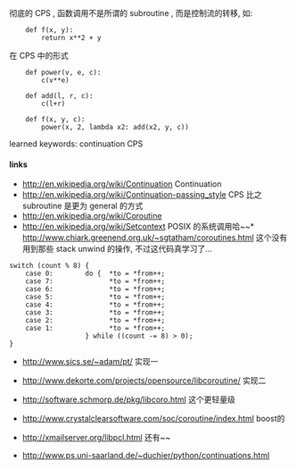 ﻿彻底的 CPS , 函数调用不是所谓的 subroutine , 而是控制流的转移, 如:

```
    def f(x, y):
        return x**2 + y
```

在 CPS 中的形式

```
    def power(v, e, c):
        c(v**e)
    
    def add(l, r, c):
        c(l+r)

    def f(x, y, c):
        power(x, 2, lambda x2: add(x2, y, c))
```

learned keywords: continuation CPS

#### links ####

  * http://en.wikipedia.org/wiki/Continuation Continuation
  * http://en.wikipedia.org/wiki/Continuation-passing_style CPS 比之 subroutine 是更为 general 的方式
  * http://en.wikipedia.org/wiki/Coroutine
  * http://en.wikipedia.org/wiki/Setcontext  POSIX 的系统调用哈~~* http://www.chiark.greenend.org.uk/~sgtatham/coroutines.html 这个没有用到那些 stack unwind 的操作, 不过这代码真学习了...
```
switch (count % 8) {
    case 0:        do {  *to = *from++;
    case 7:              *to = *from++;
    case 6:              *to = *from++;
    case 5:              *to = *from++;
    case 4:              *to = *from++;
    case 3:              *to = *from++;
    case 2:              *to = *from++;
    case 1:              *to = *from++;
                   } while ((count -= 8) > 0);
}
```
  * http://www.sics.se/~adam/pt/ 实现一
  * http://www.dekorte.com/projects/opensource/libcoroutine/ 实现二
  * http://software.schmorp.de/pkg/libcoro.html 这个更轻量级
  * http://www.crystalclearsoftware.com/soc/coroutine/index.html boost的
  * http://xmailserver.org/libpcl.html 还有~~

  * http://www.ps.uni-saarland.de/~duchier/python/continuations.html
